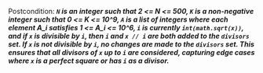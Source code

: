 Postcondition: ***`N` is an integer such that 2 <= N <= 500, `K` is a non-negative integer such that 0 <= K <= 10^9, `A` is a list of integers where each element A_i satisfies 1 <= A_i <= 10^6, `i` is currently `int(math.sqrt(x))`, and if `x` is divisible by `i`, then `i` and `x // i` are both added to the `divisors` set. If `x` is not divisible by `i`, no changes are made to the `divisors` set. This ensures that all divisors of `x` up to `i` are considered, capturing edge cases where `x` is a perfect square or has `i` as a divisor.***